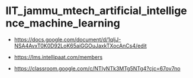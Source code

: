# IIT_jammu_mtech_artificial_intelligence_machine_learning


- https://docs.google.com/document/d/1qljJ-NSA4AvxT0K0D92LoK65aiGGOuJaxkTXocAnCs4/edit
- https://lms.intellipaat.com/members

- https://classroom.google.com/c/NTIyNTk3MTg5NTg4?cjc=67ov7no